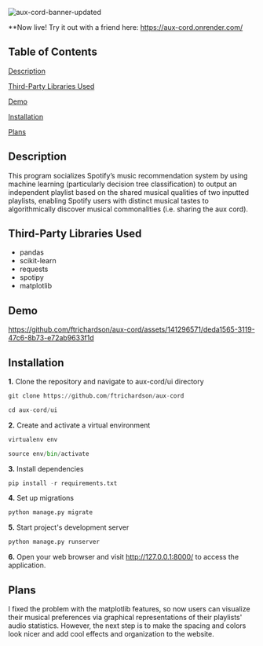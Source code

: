 ![aux-cord-banner-updated](https://github.com/ftrichardson/aux-cord/assets/141296571/ba00f7bd-da3d-48f3-8a29-d2c75a70cc95)

**Now live! Try it out with a friend here: https://aux-cord.onrender.com/
## Table of Contents
<p>
  <a href="#description">Description</a>
</p>
<p>
  <a href="#third-party-libraries-used">Third-Party Libraries Used</a>
</p>
<p>
  <a href="#demo">Demo</a>
</p>
<p>
  <a href="#installation">Installation</a>
</p>
<p>
  <a href="#plans">Plans</a>
</p>

## Description
This program socializes Spotify’s music recommendation system by using machine learning (particularly decision tree classification) to output an independent playlist based on the shared musical qualities of two inputted playlists, enabling Spotify users with distinct musical tastes to algorithmically discover musical commonalities (i.e. sharing the aux cord).

## Third-Party Libraries Used
* pandas
* scikit-learn
* requests
* spotipy
* matplotlib

## Demo

https://github.com/ftrichardson/aux-cord/assets/141296571/deda1565-3119-47c6-8b73-e72ab9633f1d


## Installation

**1.** Clone the repository and navigate to aux-cord/ui directory
```python
git clone https://github.com/ftrichardson/aux-cord

cd aux-cord/ui
```

**2.** Create and activate a virtual environment
```python
virtualenv env

source env/bin/activate
```

**3.** Install dependencies
```python
pip install -r requirements.txt
```

**4.** Set up migrations
```python
python manage.py migrate
```

**5.** Start project's development server
```python
python manage.py runserver
```

**6.** Open your web browser and visit <a href="http://127.0.0.1:8000/" target="_blank">http://127.0.0.1:8000/</a> to access the application.

## Plans
I fixed the problem with the matplotlib features, so now users can visualize their musical preferences via graphical representations of their playlists' audio statistics. However, the next step is to make the spacing and colors look nicer and add cool effects and organization to the website. 

